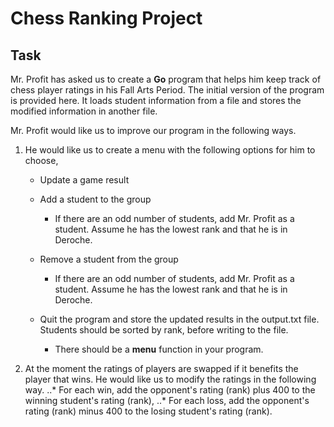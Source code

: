 # Chess Ranking Project

## Task

Mr. Profit has asked us to create a **Go** program that helps him keep track of chess player ratings in his Fall Arts Period.  The initial version of the program is provided here.  It loads student information from a file and stores the modified information in another file.

Mr. Profit would like us to improve our program in the following ways.


1. He would like us to create a menu with the following options for him to choose,
   - Update a game result
   - Add a student to the group
     - If there are an odd number of students, add Mr. Profit as a student.  Assume he has the lowest rank and that he is in Deroche.
   - Remove a student from the group
     - If there are an odd number of students, add Mr. Profit as a student.  Assume he has the lowest rank and that he is in Deroche.
   - Quit the program and store the updated results in the output.txt file.  Students should be sorted by rank, before writing to the file.
                
       - There should be a **menu** function in your program.

2. At the moment the ratings of players are swapped if it benefits the player that wins.  He would like us to modify the ratings in the following way.
..* For each win, add the opponent's rating (rank) plus 400 to the winning student's rating (rank),
..* For each loss, add the opponent's rating (rank) minus 400 to the losing student's rating (rank).
